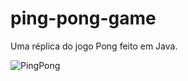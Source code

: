 # ping-pong-game

Uma réplica do jogo Pong feito em Java.

![PingPong](https://user-images.githubusercontent.com/75530766/210251912-d7b7a8c0-f763-433e-a449-0b1066165ac0.gif)
